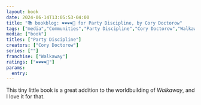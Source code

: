 ```yaml
---
layout: book
date: 2024-06-14T13:05:53-04:00
title: "📚 bookblog: ❤️❤️❤️❤️🖤 for Party Discipline, by Cory Doctorow"
tags: ["media","Communities","Party Discipline","Cory Doctorow","Walkaway"]
media: ["book"]
titles: ["Party Discipline"]
creators: ["Cory Doctorow"]
series: [""]
franchise: ["Walkaway"]
ratings: ["❤️❤️❤️❤️🖤"]
params:
  entry:
---
```


This tiny little book is a great addition to the worldbuilding of *Walkaway*, and I love it for that.
